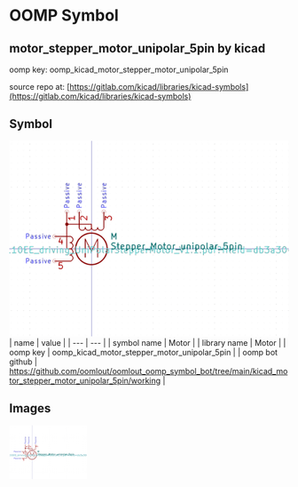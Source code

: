 # OOMP Symbol  
## motor_stepper_motor_unipolar_5pin  by kicad  
  
oomp key: oomp_kicad_motor_stepper_motor_unipolar_5pin  
  
source repo at: [https://gitlab.com/kicad/libraries/kicad-symbols](https://gitlab.com/kicad/libraries/kicad-symbols)  
## Symbol  
  
[![working.png](working_600.png)](working.png)  
| name | value | 
| --- | --- | 
| symbol name | Motor | 
| library name | Motor | 
| oomp key | oomp_kicad_motor_stepper_motor_unipolar_5pin | 
| oomp bot github | https://github.com/oomlout/oomlout_oomp_symbol_bot/tree/main/kicad_motor_stepper_motor_unipolar_5pin/working | 
## Images  
  
[![working.png](working_140.png)](working.png)  
